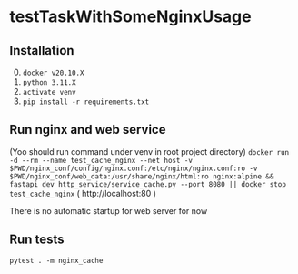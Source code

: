 # testTaskWithSomeNginxUsage

## Installation
0. `docker v20.10.X`
1. `python 3.11.X`
2. `activate venv`
3. `pip install -r requirements.txt`

## Run nginx and web service
(Yoo should run command under venv in root project directory)
`docker run -d --rm --name test_cache_nginx --net host -v $PWD/nginx_conf/config/nginx.conf:/etc/nginx/nginx.conf:ro -v $PWD/nginx_conf/web_data:/usr/share/nginx/html:ro nginx:alpine && fastapi dev http_service/service_cache.py --port 8080 || docker stop test_cache_nginx`
( http://localhost:80 )

There is no automatic startup for web server for now

## Run tests
`pytest . -m nginx_cache`
